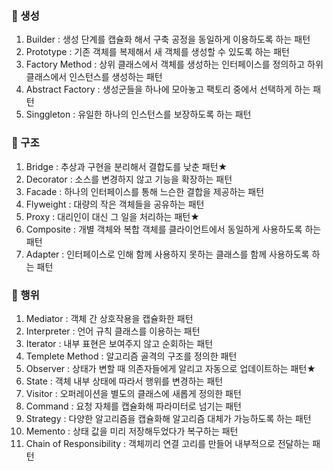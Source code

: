 ### 🚩 생성
1) Builder : 생성 단계를 캡슐화 해서 구축 공정을 동일하게 이용하도록 하는 패턴
2) Prototype : 기존 객체를 복제해서 새 객체를 생성할 수 있도록 하는 패턴
3) Factory Method : 상위 클래스에서 객체를 생성하는 인터페이스를 정의하고 하위 클래스에서 인스턴스를 생성하는 패턴
4) Abstract Factory : 생성군들을 하나에 모아놓고 팩토리 중에서 선택하게 하는 패턴
5) Singgleton : 유일한 하나의 인스턴스를 보장하도록 하는 패턴

### 🚩 구조
1) Bridge : 추상과 구현을 분리해서 결합도를 낮춘 패턴★
2) Decorator : 소스를 변경하지 않고 기능을 확장하는 패턴
3) Facade : 하나의 인터페이스를 통해 느슨한 결합을 제공하는 패턴
4) Flyweight : 대량의 작은 객체들을 공유하는 패턴
5) Proxy : 대리인이 대신 그 일을 처리하는 패턴★
6) Composite : 개별 객체와 복합 객체를 클라이언트에서 동일하게 사용하도록 하는 패턴
7) Adapter : 인터페이스로 인해 함께 사용하지 못하는 클래스를 함께 사용하도록 하는 패턴

### 🚩 행위
1) Mediator : 객체 간 상호작용을 캡슐화한 패턴
2) Interpreter : 언어 규칙 클래스를 이용하는 패턴
3) Iterator : 내부 표현은 보여주지 않고 순회하는 패턴
4) Templete Method : 알고리즘 골격의 구조를 정의한 패턴
5) Observer : 상태가 변할 때 의존자들에게 알리고 자동으로 업데이트하는 패턴★
6) State : 객체 내부 상태에 따라서 행위를 변경하는 패턴
7) Visitor : 오퍼레이션을 별도의 클래스에 새롭게 정의한 패턴
8) Command : 요청 자체를 캡슐화해 파라미터로 넘기는 패턴
9) Strategy : 다양한 알고리즘을 캡슐화해 알고리즘 대체가 가능하도록 하는 패턴
10) Memento : 상태 값을 미리 저장해두었다가 복구하는 패턴
11) Chain of Responsibility : 객체끼리 연결 고리를 만들어 내부적으로 전달하는 패턴
